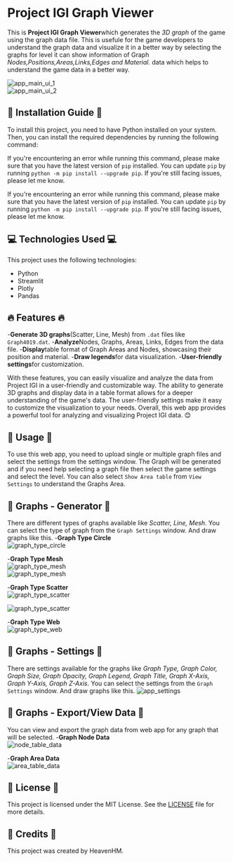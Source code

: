 # Project IGI Graph Viewer

This is **Project IGI Graph Viewer**which generates the *3D graph* of the game using the graph data file.
This is usefule for the game developers to understand the graph data and visualize it in a better way by selecting the graphs for level it can show information of Graph _Nodes,Positions,Areas,Links,Edges and Material._ data which helps to understand the game data in a better way.

![app_main_ui_1](https://github.com/haseeb-heaven/IGI-GraphViewer/blob/main/resources/app_main_ui_1.png?raw=true "")</br>
![app_main_ui_2](https://github.com/haseeb-heaven/IGI-GraphViewer/blob/main/resources/app_main_ui_2.png?raw=true "")</br>

## 🚀 Installation Guide 🚀

To install this project, you need to have Python installed on your system. Then, you can install the required dependencies by running the following command:

If you're encountering an error while running this command, please make sure that you have the latest version of `pip` installed. You can update `pip` by running `python -m pip install --upgrade pip`. If you're still facing issues, please let me know.


If you're encountering an error while running this command, please make sure that you have the latest version of `pip` installed. You can update `pip` by running `python -m pip install --upgrade pip`. If you're still facing issues, please let me know.

## 💻 Technologies Used 💻

This project uses the following technologies:

- Python
- Streamlit
- Plotly
- Pandas

## 🔥 Features 🔥
-**Generate 3D graphs**(Scatter, Line, Mesh) from `.dat` files like `Graph4019.dat`.
-**Analyze**Nodes, Graphs, Areas, Links, Edges from the data file.
-**Display**table format of Graph Areas and Nodes, showcasing their position and material.
-**Draw legends**for data visualization.
-**User-friendly settings**for customization.

With these features, you can easily visualize and analyze the data from Project IGI in a user-friendly and customizable way. The ability to generate 3D graphs and display data in a table format allows for a deeper understanding of the game's data. The user-friendly settings make it easy to customize the visualization to your needs. Overall, this web app provides a powerful tool for analyzing and visualizing Project IGI data. 😊

## 📖 Usage 📖

To use this web app, you need to upload single or multiple graph files and select the settings from the settings window. The Graph will be generated and if you need help selecting a graph file then select the game settings and select the level. You can also select `Show Area table` from `View Settings` to understand the Graphs Area.

## 📝 Graphs - Generator 📝
There are different types of graphs available like *Scatter, Line, Mesh*. You can select the type of graph from the `Graph Settings` window. And draw graphs like this.
-**Graph Type Circle**</br>
![graph_type_circle](https://github.com/haseeb-heaven/IGI-GraphViewer/blob/main/resources/graph_type_circle.png?raw=true "")</br>

-**Graph Type Mesh**</br>
![graph_type_mesh](https://github.com/haseeb-heaven/IGI-GraphViewer/blob/main/resources/graph_type_mesh.png?raw=true "")</br>
![graph_type_mesh](https://github.com/haseeb-heaven/IGI-GraphViewer/blob/main/resources/graph_type_mesh_2.png?raw=true "")</br>

-**Graph Type Scatter**</br>
![graph_type_scatter](https://github.com/haseeb-heaven/IGI-GraphViewer/blob/main/resources/graph_type_scatter_1.png?raw=true "")</br>

![graph_type_scatter](https://github.com/haseeb-heaven/IGI-GraphViewer/blob/main/resources/graph_type_scatter_2.png?raw=true "")</br>

-**Graph Type Web**</br>
![graph_type_web](https://github.com/haseeb-heaven/IGI-GraphViewer/blob/main/resources/graph_type_web.png?raw=true "")</br>

## 📝 Graphs - Settings 📝
There are settings available for the graphs like *Graph Type, Graph Color, Graph Size, Graph Opacity, Graph Legend, Graph Title, Graph X-Axis, Graph Y-Axis, Graph Z-Axis*. You can select the settings from the `Graph Settings` window. And draw graphs like this.
![app_settings](https://github.com/haseeb-heaven/IGI-GraphViewer/blob/main/resources/app_settings.png?raw=true "")</br>

## 📝 Graphs - Export/View Data 📝
You can view and export the graph data from web app for any graph that will be selected.
-**Graph Node Data**</br>
![node_table_data](https://github.com/haseeb-heaven/IGI-GraphViewer/blob/main/resources/node_table_data.png?raw=true "")</br>

-**Graph Area Data**</br>
![area_table_data](https://github.com/haseeb-heaven/IGI-GraphViewer/blob/main/resources/area_table_data.png?raw=true "")</br>


## 📜 License 📜
This project is licensed under the MIT License. See the [LICENSE](https://github.com/haseeb-heaven/IGI-GraphViewer/blob/main/LICENSE) file for more details.

## 🙏 Credits 🙏

This project was created by HeavenHM.
